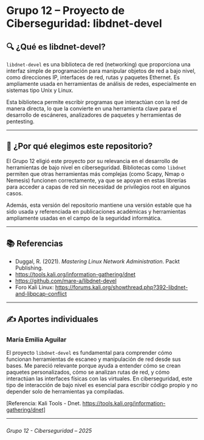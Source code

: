 # Grupo 12 – Proyecto de Ciberseguridad: libdnet-devel

## 🔍 ¿Qué es libdnet-devel?

`libdnet-devel` es una biblioteca de red (networking) que proporciona una interfaz simple de programación para manipular objetos de red a bajo nivel, como direcciones IP, interfaces de red, rutas y paquetes Ethernet. Es ampliamente usada en herramientas de análisis de redes, especialmente en sistemas tipo Unix y Linux.

Esta biblioteca permite escribir programas que interactúan con la red de manera directa, lo que la convierte en una herramienta clave para el desarrollo de escáneres, analizadores de paquetes y herramientas de pentesting.

---

## 🎯 ¿Por qué elegimos este repositorio?

El Grupo 12 eligió este proyecto por su relevancia en el desarrollo de herramientas de bajo nivel en ciberseguridad. Bibliotecas como `libdnet` permiten que otras herramientas más complejas (como Scapy, Nmap o Nemesis) funcionen correctamente, ya que se apoyan en estas librerías para acceder a capas de red sin necesidad de privilegios root en algunos casos.

Además, esta versión del repositorio mantiene una versión estable que ha sido usada y referenciada en publicaciones académicas y herramientas ampliamente usadas en el campo de la seguridad informática.

---

## 📚 Referencias

- Duggal, R. (2021). *Mastering Linux Network Administration*. Packt Publishing.
- https://tools.kali.org/information-gathering/dnet
- https://github.com/mare-a/libdnet-devel
- Foro Kali Linux: https://forums.kali.org/showthread.php?392-libdnet-and-libpcap-conflict

---

## ✍️ Aportes individuales



### María Emilia Aguilar

El proyecto `libdnet-devel` es fundamental para comprender cómo funcionan herramientas de escaneo y manipulación de red desde sus bases. Me pareció relevante porque ayuda a entender cómo se crean paquetes personalizados, cómo se analizan rutas de red, y cómo interactúan las interfaces físicas con las virtuales. En ciberseguridad, este tipo de interacción de bajo nivel es esencial para escribir código propio y no depender solo de herramientas ya compiladas.

[Referencia: Kali Tools - Dnet. https://tools.kali.org/information-gathering/dnet]

---



###




*Grupo 12 - Ciberseguridad – 2025*


